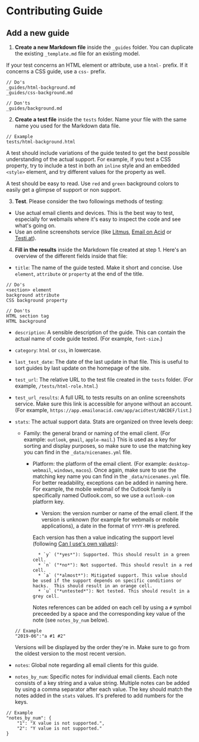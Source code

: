 # Contributing Guide

## Add a new guide

1. **Create a new Markdown file** inside the `_guides` folder. You can duplicate the existing `_template.md` file for an existing model.

If your test concerns an HTML element or attribute, use a `html-` prefix. If it concerns a CSS guide, use a `css-` prefix.

```
// Do's
_guides/html-background.md
_guides/css-background.md

// Don'ts
_guides/background.md
```

2. **Create a test file** inside the `tests` folder. Name your file with the same name you used for the Markdown data file.

```
// Example
tests/html-background.html
```

A test should include variations of the guide tested to get the best possible understanding of the actual support. For example, if you test a CSS property, try to include a test in both an `inline` style and an embedded `<style>` element, and try different values for the property as well.

A test should be easy to read. Use `red` and `green` background colors to easily get a glimpse of support or non support.

3. **Test**. Please consider the two followings methods of testing:

* Use actual email clients and devices. This is the best way to test, especially for webmails where it's easy to inspect the code and see what's going on.
* Use an online screenshots service (like [Litmus](https://www.litmus.com), [Email on Acid](https://www.emailonacid.com) or [Testi.at](https://www.testi.at)).

4. **Fill in the results** inside the Markdown file created at step 1. Here's an overview of the different fields inside that file:

* `title`: The name of the guide tested. Make it short and concise. Use `element`, `attribute` or `property` at the end of the title.

```
// Do's
<section> element
background attribute
CSS background property

// Don'ts
HTML section tag
HTML background
```

* `description`: A sensible description of the guide. This can contain the actual name of code guide tested. (For example, `font-size`.)
* `category`: `html` or `css`, in lowercase.
* `last_test_date`: The date of the last update in that file. This is useful to sort guides by last update on the homepage of the site.
* `test_url`: The relative URL to the test file created in the `tests` folder. (For example, `/tests/html-role.html`.)
* `test_url_results`: A full URL to tests results on an online screenshots service. Make sure this link is accessible for anyone without an account. (For example, `https://app.emailonacid.com/app/acidtest/ABCDEF/list`.)
* `stats`: The actual support data. Stats are organized on three levels deep:

    * Family: the general brand or naming of the email client. (For example: `outlook`, `gmail`, `apple-mail`.) This is used as a key for sorting and display purposes, so make sure to use the matching key you can find in the `_data/nicenames.yml` file.

        * Platform: the platform of the email client. (For example: `desktop-webmail`, `windows`, `macos`). Once again, make sure to use the matching key name you can find in the `_data/nicenames.yml` file. For better readability, exceptions can be added in naming here. For example, the mobile webmail of the Outlook family is specifically named Outlook.com, so we use a `outlook-com` platform key.

            * Version: the version number or name of the email client. If the version is unknown (for example for webmails or mobile applications), a date in the format of `YYYY-MM` is prefered.

            Each version has then a value indicating the support level (following [Can I use's own values](https://github.com/Fyrd/caniuse/blob/master/CONTRIBUTING.md)):

                * `y` ("*yes*"): Supported. This should result in a green cell.
                * `n` ("*no*"): Not supported. This should result in a red cell.
                * `a` ("*almost*"): Mitigated support. This value should be used if the support depends on specific conditions or hacks.  This should result in an orange cell.
                * `u` ("*untested*"): Not tested. This should result in a grey cell.

            Notes references can be added on each cell by using a `#` symbol preceeded by a space and the corresponding key value of the note (see `notes_by_num` below).

    ```
    // Example
    "2019-06":"a #1 #2"
    ```

    Versions will be displayed by the order they're in. Make sure to go from the oldest version to the most recent version.

* `notes`: Global note regarding all email clients for this guide.
* `notes_by_num`: Specific notes for individual email clients. Each note consists of a key string and a value string. Multiple notes can be added by using a comma separator after each value. The key should match the notes added in the `stats` values. It's prefered to add numbers for the keys.

```
// Example
"notes_by_num": {
    "1": "X value is not supported.",
    "2": "Y value is not supported."
}
```
